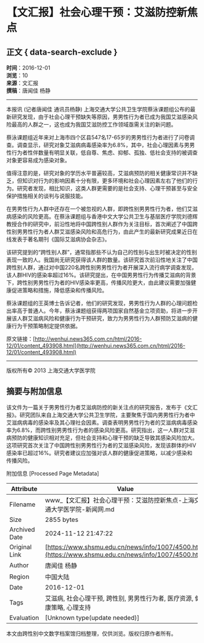 # 【文汇报】社会心理干预：艾滋防控新焦点

## 正文 { data-search-exclude }


**时间**：2016-12-01  
**浏览**：10  
**来源**：文汇报  
**撰稿**：唐闻佳 杨静  

---

本报讯 (记者唐闻佳 通讯员杨静) 上海交通大学公共卫生学院蔡泳课题组公布的最新研究发现，由于社会心理干预缺失等原因，男男性行为者已成为我国艾滋感染风险最高的人群之一，这也成为我国艾滋防控工作领域亟需关注的新问题。

蔡泳课题组近年来对上海市四个区县547名17-65岁的男男性行为者进行了问卷调查。调查显示，研究对象艾滋病病毒感染率为6.8%，其中，社会心理因素与男男性行为者性伴数量有明显关联，低自尊、焦虑、抑郁、孤独、低社会支持的被调查对象更容易成为感染对象。

值得注意的是，研究对象的学历水平普遍较高，艾滋病预防的相关健康常识并不缺乏，但知识对行为的影响因素十分有限，更多环境和社会心理因素左右了他们的行为。研究者发现，相比知识，这类人群更需要的是社会支持、心理干预甚至与安全保护措施相关的谈判与说服技能。

在男男性行为人群中还存在一个被忽视的人群，即跨性别男男性行为者，他们艾滋病感染的风险更高。在蔡泳课题组与香港中文大学公共卫生与基层医疗学院刘德辉教授合作的研究中，前沿性地将中国跨性别人群作为关注目标，首次阐述了中国跨性别男男性行为者人群艾滋感染风险和高危行为，由此产生的最新研究成果近日在线发表于著名期刊《国际艾滋病协会杂志》。

该研究提到的“跨性别人群”，通常指那些不认为自己的性别与出生时被决定的性别表现一致的人。我国尚无研究获得该人群的数量。该研究首次前沿性地关注了中国跨性别人群，通过对中国220名跨性别男男性行为者开展深入流行病学调查发现，该人群HIV的感染率超过16%。该研究提出，在中国男男性行为传播艾滋病的背景下，跨性别男男性行为者的HIV感染率更高，传播风险更大，由此建议需要加强健康促进策略和措施，降低感染和传播风险。

蔡泳课题组的王英博士告诉记者，他们的研究发现，男男性行为人群的心理问题检出率高于普通人。今年，蔡泳课题组获得两项国家自然基金立项资助，将进一步开展该人群艾滋病风险和健康行为干预研究，致力为男男性行为人群预防艾滋病的健康行为干预策略制定提供依据。

原文链接：[http://wenhui.news365.com.cn/html/2016-12/01/content_493908.html](http://wenhui.news365.com.cn/html/2016-12/01/content_493908.html)

---

版权所有© 2013 上海交通大学医学院

## 摘要与附加信息

<!-- tcd_abstract -->
该文件为一篇关于男男性行为者艾滋病防控的新关注点的研究报告，发布于《文汇报》。研究团队来自上海交通大学公共卫生学院，主要聚焦于国内男男性行为者中艾滋病病毒的感染率及其心理社会因素。调查表明男男性行为者的艾滋病病毒感染率为6.8%，而跨性别男男性行为者的感染风险更高。研究指出，这一人群对艾滋病预防的健康知识相对充足，但社会支持和心理干预的缺乏导致其感染风险加大。这项研究首次关注了中国跨性别男男性行为者的艾滋感染风险，发现该群体的HIV感染率已超过16%。研究者建议应加强对该人群的健康促进策略，以减少感染和传播风险。
<!-- tcd_abstract_end -->

附加信息 [Processed Page Metadata]

| Attribute       | Value                                  |
|-----------------|----------------------------------------|
| Filename        | www_【文汇报】社会心理干预：艾滋防控新焦点-上海交通大学医学院-新闻网.md                             |
| Size            | 2855 bytes                           |
| Archived Date   | 2024-11-12 21:47:22                             |
| Original Link   | [https://www.shsmu.edu.cn/news/info/1007/4500.htm](https://www.shsmu.edu.cn/news/info/1007/4500.htm)                       |
| Author          | 唐闻佳 杨静                               |
| Region          | 中国大陆                               |
| Date            | 2016-12-01                                 |
| Tags            | 艾滋病, 社会心理干预, 跨性别, 男男性行为者, 医疗资源, 健康策略, 心理支持                                 |
| Evaluation            | [Unknown type(update needed)]                                 |
<!-- tcd_table_end -->

本文由跨性别中文数字档案馆归档整理，仅供浏览。版权归原作者所有。
